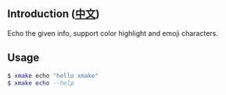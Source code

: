 ## Introduction ([中文](/echo/README_zh.md))

Echo the given info, support color highlight and emoji characters.

## Usage

```lua
$ xmake echo "hello xmake"
$ xmake echo --help
```



